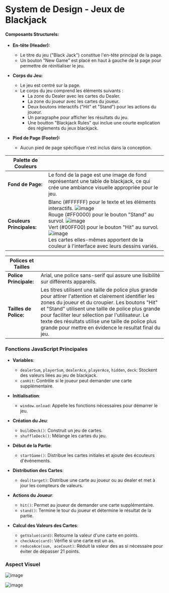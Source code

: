 # System de Design - Jeux de Blackjack 

#### Composants Structurels:
- **En-tête (Header):**
  - Le titre du jeu ("Black Jack") constitue l'en-tête principal de la page.
  - Un bouton "New Game" est placé en haut à gauche de la page pour permettre de réinitialiser le jeu.

- **Corps du Jeu:**
  - Le jeu est centré sur la page.
  - Le corps du jeu comprend les éléments suivants :
    - La zone du Dealer avec les cartes du Dealer.
    - La zone du joueur avec les cartes du joueur.
    - Deux boutons interactifs ("Hit" et "Stand") pour les actions du joueur.
    - Un paragraphe pour afficher les résultats du jeu.
    - Une boutton "Blackjack Rules" qui inclue une courte explication des réglements du jeux blackjack.

- **Pied de Page (Footer):**
  - Aucun pied de page spécifique n'est inclus dans la conception.
    
| Palette de Couleurs         |                                     |
|-----------------------------|-------------------------------------|
| **Fond de Page:**           | Le fond de la page est une image de fond représentant une table de blackjack, ce qui crée une ambiance visuelle appropriée pour le jeu. |
| **Couleurs Principales:**   | Blanc (#FFFFFF) pour le texte et les éléments interactifs. ![image](https://github.com/NTP09/blackjack/assets/114021910/8654398a-b974-433c-b91e-e253baad64ee)<br>Rouge (#FF0000) pour le bouton "Stand" au survol. ![image](https://github.com/NTP09/blackjack/assets/114021910/3bd93bcc-b715-47df-9a74-6255e3032a7a)<br>Vert (#00FF00) pour le bouton "Hit" au survol. ![image](https://github.com/NTP09/blackjack/assets/114021910/acd402bc-d964-45c3-b7c4-f50f79ef4967)<br>Les cartes elles-mêmes apportent de la couleur à l'interface avec leurs dessins variés.</div> |


| Polices et Tailles          |                                     |
|-----------------------------|-------------------------------------|
| **Police Principale:**      | Arial, une police sans-serif qui assure une lisibilité sur différents appareils. |
| **Tailles de Police:**      | Les titres utilisent une taille de police plus grande pour attirer l'attention et clairement identifier les zones du joueur et du croupier. Les boutons "Hit" et "Stand" utilisent une taille de police plus grande pour faciliter leur sélection par l'utilisateur. Le texte des résultats utilise une taille de police plus grande pour mettre en évidence le resultat final du jeu. |

### Fonctions JavaScript Principales

- **Variables**: 
    - `dealerSum`, `playerSum`, `dealerAce`, `playerAce`, `hidden`, `deck`: Stockent des valeurs liées au jeu de blackjack.
    - `canHit`: Contrôle si le joueur peut demander une carte supplémentaire.

- **Initialisation**: 
    - `window.onload`: Appelle les fonctions nécessaires pour démarrer le jeu.

- **Création du Jeu**:
    - `buildDeck()`: Construit un jeu de cartes.
    - `shuffleDeck()`: Mélange les cartes du jeu.

- **Début de la Partie**:
    - `startGame()`: Distribue les cartes initiales et ajoute des écouteurs d'événements.

- **Distribution des Cartes**:
    - `deal(target)`: Distribue une carte au joueur ou au dealer et met à jour les compteurs de valeurs.

- **Actions du Joueur**:
    - `hit()`: Permet au joueur de demander une carte supplémentaire.
    - `stand()`: Termine le tour du joueur et détermine le résultat de la partie.

- **Calcul des Valeurs des Cartes**:
    - `getValue(card)`: Retourne la valeur d'une carte en points.
    - `checkAce(card)`: Vérifie si une carte est un as.
    - `reduceAce(sum, aceCount)`: Réduit la valeur des as si nécessaire pour éviter de dépasser 21 points.


### Aspect Visuel
![image](https://github.com/NTP09/blackjack/assets/114021910/cbb7b442-4020-4d3f-a0c9-c445b21538f3)

![image](https://github.com/NTP09/blackjack/assets/114021910/1d52cd03-b9ef-488f-9b49-ec4cdc62a43c)
